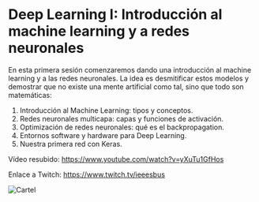 # Deep Learning I: Introducción al machine learning y a redes neuronales

En esta primera sesión comenzaremos dando una introducción al machine learning y a las redes neuronales. La idea es desmitificar estos modelos y demostrar que no existe una mente artificial como tal, sino que todo son matemáticas:
1.	Introducción al Machine Learning: tipos y conceptos.
2.	Redes neuronales multicapa: capas y funciones de activación.
3.	Optimización de redes neuronales: qué es el backpropagation.
4.	Entornos software y hardware para Deep Learning.
5.	Nuestra primera red con Keras.

Vídeo resubido: https://www.youtube.com/watch?v=yXuTu1GfHos

Enlace a Twitch:  https://www.twitch.tv/ieeesbus 

![Cartel](https://pbs.twimg.com/media/EU7Seo9VAAUeNCD?format=jpg&name=large)


